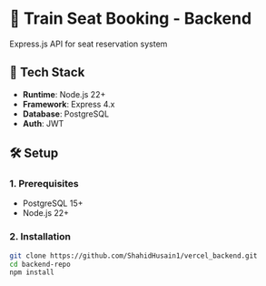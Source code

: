 # 🚂 Train Seat Booking - Backend  
Express.js API for seat reservation system  

## 🔧 Tech Stack  
- **Runtime**: Node.js 22+  
- **Framework**: Express 4.x  
- **Database**: PostgreSQL  
- **Auth**: JWT  

## 🛠️ Setup  

### 1. Prerequisites  
- PostgreSQL 15+  
- Node.js 22+  

### 2. Installation  
```bash
git clone https://github.com/ShahidHusain1/vercel_backend.git
cd backend-repo
npm install
